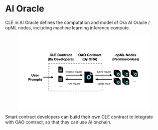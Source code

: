 # AI Oracle

CLE in AI Oracle defines the computation and model of Ora AI Oracle / opML nodes, including machine learning inference compute.

<figure><img src="../../.gitbook/assets/litepaper.001 (1).png" alt=""><figcaption></figcaption></figure>

Smart contract developers can build their own CLE contract to integrate with OAO contract, so that they can use AI onchain.
